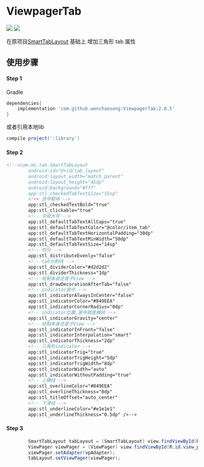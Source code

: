 # ViewpagerTab

[![](https://jitpack.io/v/wenchaosong/ViewpagerTab.svg)](https://jitpack.io/#wenchaosong/ViewpagerTab)
[![](https://img.shields.io/github/stars/wenchaosong/ViewpagerTab.svg)](https://github.com/wenchaosong/ViewpagerTab)

在原项目[SmartTabLayout](https://github.com/ogaclejapan/SmartTabLayout) 基础上
增加三角形 tab 属性

## 使用步骤

#### Step 1

Gradle
```groovy
dependencies{
    implementation 'com.github.wenchaosong:ViewpagerTab:2.0.5'
}
```
或者引用本地lib
```groovy
compile project(':library')
```

#### Step 2

```xml
<!--<com.ms.tab.SmartTabLayout
        android:id="@+id/tab_layout"
        android:layout_width="match_parent"
        android:layout_height="45dp"
        android:background="#fff"
        app:stl_checkedTabTextSize="15sp"
        <!-- 选中粗体 -->
        app:stl_checkedTextBold="true"
        app:stl_clickable="true"
        <!-- 字母大写 -->
        app:stl_defaultTabTextAllCaps="true"
        app:stl_defaultTabTextColor="@color/item_tab"
        app:stl_defaultTabTextHorizontalPadding="30dp"
        app:stl_defaultTabTextMinWidth="50dp"
        app:stl_defaultTabTextSize="14sp"
        <!-- 均分 -->
        app:stl_distributeEvenly="false"
        <!-- tab分割线 -->
        app:stl_dividerColor="#d2d2d2"
        app:stl_dividerThickness="1dp"
        <!-- 绘制本身还是子View -->
        app:stl_drawDecorationAfterTab="false"
        <!-- indicator居中 -->
        app:stl_indicatorAlwaysInCenter="false"
        app:stl_indicatorColor="#849EEA"
        app:stl_indicatorCornerRadius="0dp"
        <!-- indicator位置,居中就是横线 -->
        app:stl_indicatorGravity="center"
        <!-- 绘制本身还是子View -->
        app:stl_indicatorInFront="false"
        app:stl_indicatorInterpolation="smart"
        app:stl_indicatorThickness="2dp"
        <!-- 三角形indicator -->
        app:stl_indicatorTrig="true"
        app:stl_indicatorTrigHeight="5dp"
        app:stl_indicatorTrigWidth="8dp"
        app:stl_indicatorWidth="auto"
        app:stl_indicatorWithoutPadding="true"
        <!-- 上横线 -->
        app:stl_overlineColor="#849EEA"
        app:stl_overlineThickness="0dp"
        app:stl_titleOffset="auto_center"
        <!-- 下滑线 -->
        app:stl_underlineColor="#e1e1e1"
        app:stl_underlineThickness="0.5dp" />-->
```

#### Step 3
```java
        SmartTabLayout tabLayout = (SmartTabLayout) view.findViewById(R.id.tab_layout);
        ViewPager viewPager = (ViewPager) view.findViewById(R.id.view_pager);
        viewPager.setAdapter(vpAdapter);
        tabLayout.setViewPager(viewPager);
```

